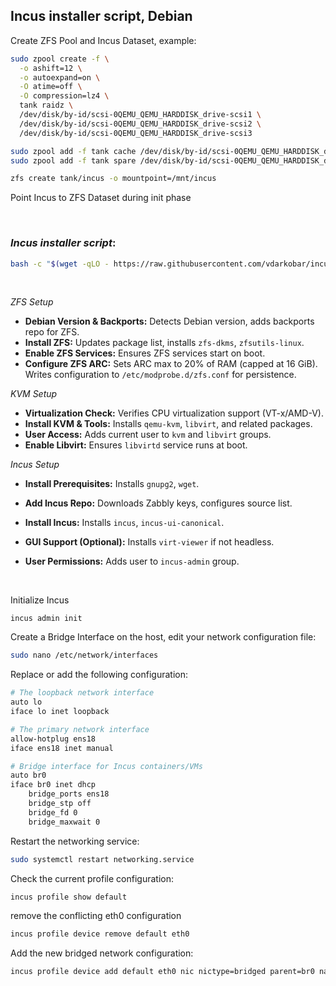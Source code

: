 ## Incus installer script, Debian  
  
Create ZFS Pool and Incus Dataset, example:  
```bash
sudo zpool create -f \
  -o ashift=12 \
  -o autoexpand=on \
  -O atime=off \
  -O compression=lz4 \
  tank raidz \
  /dev/disk/by-id/scsi-0QEMU_QEMU_HARDDISK_drive-scsi1 \
  /dev/disk/by-id/scsi-0QEMU_QEMU_HARDDISK_drive-scsi2 \
  /dev/disk/by-id/scsi-0QEMU_QEMU_HARDDISK_drive-scsi3
```
```bash
sudo zpool add -f tank cache /dev/disk/by-id/scsi-0QEMU_QEMU_HARDDISK_drive-scsi4
sudo zpool add -f tank spare /dev/disk/by-id/scsi-0QEMU_QEMU_HARDDISK_drive-scsi5
```
```bash
zfs create tank/incus -o mountpoint=/mnt/incus
```  

Point Incus to ZFS Dataset during init phase  

  <br/>

###  *Incus installer script*:
```bash
bash -c "$(wget -qLO - https://raw.githubusercontent.com/vdarkobar/incus/main/script.sh)"
```

  <br/>

*ZFS Setup*
- **Debian Version & Backports:** Detects Debian version, adds backports repo for ZFS.  
- **Install ZFS:** Updates package list, installs `zfs-dkms`, `zfsutils-linux`.  
- **Enable ZFS Services:** Ensures ZFS services start on boot.  
- **Configure ZFS ARC:** Sets ARC max to 20% of RAM (capped at 16 GiB). Writes configuration to `/etc/modprobe.d/zfs.conf` for persistence.  

*KVM Setup*
- **Virtualization Check:** Verifies CPU virtualization support (VT-x/AMD-V).  
- **Install KVM & Tools:** Installs `qemu-kvm`, `libvirt`, and related packages.  
- **User Access:** Adds current user to `kvm` and `libvirt` groups.  
- **Enable Libvirt:** Ensures `libvirtd` service runs at boot.  

*Incus Setup*
- **Install Prerequisites:** Installs `gnupg2`, `wget`.  
- **Add Incus Repo:** Downloads Zabbly keys, configures source list.  
- **Install Incus:** Installs `incus`, `incus-ui-canonical`.  
- **GUI Support (Optional):** Installs `virt-viewer` if not headless.  
- **User Permissions:** Adds user to `incus-admin` group.

  <br/>

Initialize Incus
```bas
incus admin init
```  

Create a Bridge Interface on the host, edit your network configuration file:
```bash
sudo nano /etc/network/interfaces
```

Replace or add the following configuration:
```bash
# The loopback network interface
auto lo
iface lo inet loopback

# The primary network interface
allow-hotplug ens18
iface ens18 inet manual

# Bridge interface for Incus containers/VMs
auto br0
iface br0 inet dhcp
    bridge_ports ens18
    bridge_stp off
    bridge_fd 0
    bridge_maxwait 0
```

Restart the networking service:
```bash
sudo systemctl restart networking.service
```

Check the current profile configuration:
```bash
incus profile show default
```

remove the conflicting eth0 configuration
```bash
incus profile device remove default eth0
```

Add the new bridged network configuration:
```bash
incus profile device add default eth0 nic nictype=bridged parent=br0 name=eth0
```  
